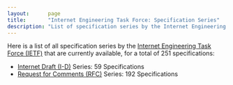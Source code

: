 ```yaml
---
layout:      page
title:       "Internet Engineering Task Force: Specification Series"
description: "List of specification series by the Internet Engineering Task Force (IETF/)"
---
```


Here is a list of all specification series by the [Internet Engineering Task Force (IETF)](http://www.ietf.org/) that are currently available, for a total of 251 specifications:

  * [Internet Draft (I-D)](I-D/) Series: 59 Specifications
  * [Request for Comments (RFC)](RFC/) Series: 192 Specifications
